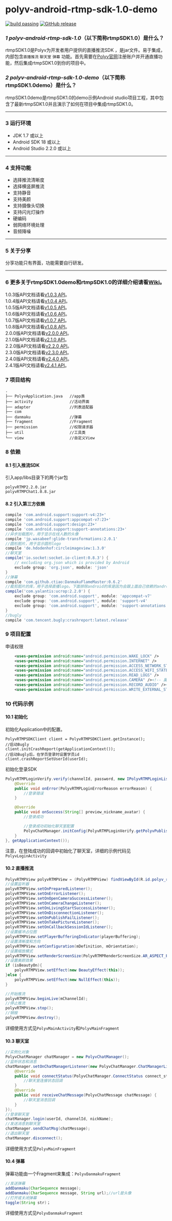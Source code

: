 
polyv-android-rtmp-sdk-1.0-demo
===
[![build passing](https://img.shields.io/badge/build-passing-brightgreen.svg)](#)
[![GitHub release](https://img.shields.io/badge/release-v2.0.0-blue.svg)](https://github.com/easefun/polyv-android-rtmp-sdk-1.0-demo/releases/tag/v2.0.0)

### _1 polyv-android-rtmp-sdk-1.0_（以下简称**rtmpSDK1.0**）是什么？
rtmpSDK1.0是Polyv为开发者用户提供的直播推流SDK ，是jar文件。易于集成，内部包含`直播推流` `聊天室` `弹幕` 功能。首先需要在[Polyv官网](http://www.polyv.net)注册账户并开通直播功能，然后集成rtmpSDK1.0到你的项目中。
### _2 polyv-android-rtmp-sdk-1.0-demo_（以下简称**rtmpSDK1.0demo**）是什么？
rtmpSDK1.0demo是rtmpSDK1.0的demo示例Android studio项目工程，其中包含了最新rtmpSDK1.0并且演示了如何在项目中集成rtmpSDK1.0。
***
###  3 运行环境
* JDK 1.7 或以上
* Android SDK 18 或以上
* Android Studio 2.2.0 或以上
***
### 4 支持功能
* 选择推流清晰度
* 选择横竖屏推流
* 支持静音
* 支持美颜
* 支持摄像头切换
* 支持闪光灯操作
* 硬编码
* 弱网络环境处理
* 音频降噪
***
### 5 关于分享
分享功能只有界面，功能需要自行研发。
***
### 6 更多关于rtmpSDK1.0demo和rtmpSDK1.0的详细介绍请看[Wiki](https://github.com/easefun/polyv-android-rtmp-sdk-1.0-demo/wiki)。
1.0.3版API文档请看[v1.0.3 API](http://repo.polyv.net/android/rtmp/sdk/1.0.3/api/index.html)。<br/>
1.0.4版API文档请看[v1.0.4 API](http://repo.polyv.net/android/rtmp/sdk/1.0.4/api/index.html)。<br/>
1.0.5版API文档请看[v1.0.5 API](http://repo.polyv.net/android/rtmp/sdk/1.0.5/api/index.html)。<br/>
1.0.6版API文档请看[v1.0.6 API](http://repo.polyv.net/android/rtmp/sdk/1.0.6/api/index.html)。<br/>
1.0.7版API文档请看[v1.0.7 API](http://repo.polyv.net/android/rtmp/sdk/1.0.7/api/index.html)。<br/>
1.0.8版API文档请看[v1.0.8 API](http://repo.polyv.net/android/rtmp/sdk/1.0.8/api/index.html)。<br/>
2.0.0版API文档请看[v2.0.0 API](http://repo.polyv.net/android/rtmp/sdk/2.0.0/api/index.html)。<br/>
2.1.0版API文档请看[v2.1.0 API](http://repo.polyv.net/android/rtmp/sdk/2.1.0/api/index.html)。<br/>
2.2.0版API文档请看[v2.2.0 API](http://repo.polyv.net/android/rtmp/sdk/2.2.0/api/index.html)。<br/>
2.3.0版API文档请看[v2.3.0 API](http://repo.polyv.net/android/rtmp/sdk/2.3.0/api/index.html)。<br/>
2.4.0版API文档请看[v2.4.0 API](http://repo.polyv.net/android/rtmp/sdk/2.4.0/api/index.html)。<br/>
2.4.1版API文档请看[v2.4.1 API](http://repo.polyv.net/android/rtmp/sdk/2.4.1/api/index.html)。<br/>


### 7 项目结构

```
.
├── PolyvApplication.java	//app类
├── activity				//活动界面
├── adapter					//列表适配器
├── com						
├── danmaku					//弹幕
├── fragment				//Fragment
├── permission				//权限请求器
├── util					//工具类
└── view					//自定义View
```



### 8 依赖

#### 8.1 引入推流SDK

引入app/libs目录下的两个jar包

```
polyvRTMP2.2.0.jar
polyvRTMPChat1.0.8.jar
```



#### 8.2 引入第三方依赖

``` groovy
compile 'com.android.support:support-v4:23+'
compile 'com.android.support:appcompat-v7:23+'
compile 'com.android.support:design:23+'
compile 'com.android.support:support-annotations:23+'
//异步加载图片，用于显示在线人数的头像
compile 'jp.wasabeef:glide-transformations:2.0.1'
//圆形图片，用于显示圆形logo
compile 'de.hdodenhof:circleimageview:1.3.0'
//聊天室
compile('io.socket:socket.io-client:0.8.3') {
    // excluding org.json which is provided by Android
    exclude group: 'org.json', module: 'json'
}
//弹幕
compile 'com.github.ctiao:DanmakuFlameMaster:0.6.2'
//裁剪图片的库，用于选择直播logo。下面排除android的库是因为会跟上面自己依赖的android库版本冲突，可以根据自己的版本调整。
compile('com.yalantis:ucrop:2.2.0') {
    exclude group: 'com.android.support', module: 'appcompat-v7'
    exclude group: 'com.android.support', module: 'support-v4'
    exclude group: 'com.android.support', module: 'support-annotations'
}
//bugly
compile 'com.tencent.bugly:crashreport:latest.release'
```

### 9 项目配置

申请权限

``` xml
    <uses-permission android:name="android.permission.WAKE_LOCK" />
    <uses-permission android:name="android.permission.INTERNET" />
    <uses-permission android:name="android.permission.ACCESS_NETWORK_STATE" />
    <uses-permission android:name="android.permission.ACCESS_WIFI_STATE" />
    <uses-permission android:name="android.permission.READ_LOGS" />
    <uses-permission android:name="android.permission.CAMERA" /><!-- 属于android6.0运行时权限-->
    <uses-permission android:name="android.permission.RECORD_AUDIO" /><!-- 属于android6.0运行时权限-->
    <uses-permission android:name="android.permission.WRITE_EXTERNAL_STORAGE" /><!-- 属于android6.0运行时权限-->
```



### 10 代码示例

#### 10.1 初始化

初始化Application中的配置。

```
PolyvRTMPSDKClient client = PolyvRTMPSDKClient.getInstance();
//启动Bugly
client.initCrashReport(getApplicationContext());
//启动Bugly后，在学员登录时设置学员id
client.crashReportSetUserId(userId);
```

初始化登录SDK

``` java
PolyvRTMPLoginVerify.verify(channelId, password, new IPolyvRTMPLoginListener() {
    @Override
    public void onError(PolyvRTMPLoginErrorReason errorReason) {
        //登录错误
    }

    @Override
    public void onSuccess(String[] preview_nickname_avatar) {
        //登录成功

        //登录成功初始化聊天室配置
        PolyvChatManager.initConfig(PolyvRTMPLoginVerify.getPolyvPublishVO().getAppId(), PolyvRTMPLoginVerify.getPolyvPublishVO().getAppSecret());
    }
}, getApplicationContext());
```

注意，在登陆成功的回调中初始化了聊天室，详细的示例代码见`PolyvLoginActivity`

#### 10.2 直播推流

```java
PolyvRTMPView polyvRTMPView = (PolyvRTMPView) findViewById(R.id.polyv_rtmp_view);
//设置监听器
polyvRTMPView.setOnPreparedListener();
polyvRTMPView.setOnErrorListener();
polyvRTMPView.setOnOpenCameraSuccessListener();
polyvRTMPView.setOnCameraChangeListener();
polyvRTMPView.setOnLivingStartSuccessListener();
polyvRTMPView.setOnDisconnectionListener();
polyvRTMPView.setOnPublishFailListener();
polyvRTMPView.setOnTakePictureListener();
polyvRTMPView.setOnCallbackSessionIdListener();
//设置缓冲占位图
polyvRTMPView.setPlayerBufferingIndicator(playerBuffering);
//设置清晰度和方向
polyvRTMPView.setConfiguration(mDefinition, mOrientation);
//设置缩放模式
polyvRTMPView.setRenderScreenSize(PolyvRTMPRenderScreenSize.AR_ASPECT_FIT_PARENT);
//设置美颜效果
if (isBeautyOn){
    polyvRTMPView.setEffect(new BeautyEffect(this));
}else {
    polyvRTMPView.setEffect(new NullEffect(this));
}

//开始推流
polyvRTMPView.beginLive(mChannelId);
//停止推流
polyvRTMPView.stop();
//销毁
polyvRTMPView.destroy();
```

详细使用方式见`PolyvMainActivity`和`PolyvMainFragment`

#### 10.3 聊天室

``` java
//实例化对象
PolyvChatManager chatManager = new PolyvChatManager();
//监听状态和消息
chatManager.setOnChatManagerListener(new PolyvChatManager.ChatManagerListener() {
    @Override
    public void connectStatus(PolyvChatManager.ConnectStatus connect_status) {
        //聊天室连接状态回调
    }
    @Override
    public void receiveChatMessage(PolyvChatMessage chatMessage) {
        //聊天室消息回调
    }
});
//登录聊天室
chatManager.login(userId, channelId, nickName);
//发送消息到聊天室
chatManager.sendChatMsg(chatMessage);
//退出聊天室
chatManager.disconnect();
```

详细使用方式见`PolyvMainFragment`

#### 10.4 弹幕

弹幕功能由一个Fragment来集成：`PolyvDanmakuFragment`

``` java
//发送弹幕
addDanmaku(CharSequence message);
addDanmaku(CharSequence message, String url);//url是头像
//打开或关闭弹幕
toggle(String str)；
```

详细使用方式见`PolyvDanmakuFragment`